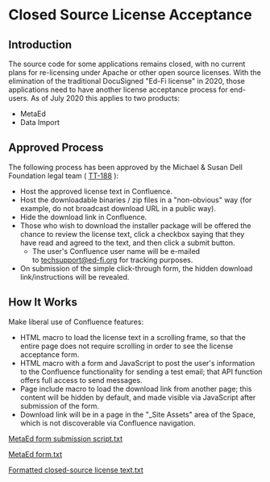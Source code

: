 # Closed Source License Acceptance

## Introduction

The source code for some applications remains closed, with no current plans for
re-licensing under Apache or other open source licenses. With the elimination of
the traditional DocuSigned "Ed-Fi license" in 2020, those applications need to
have another license acceptance process for end-users. As of July 2020 this
applies to two products:

- MetaEd
- Data Import

## Approved Process

The following process has been approved by the Michael & Susan Dell Foundation
legal team ( [TT-188](https://tracker.ed-fi.org/browse/TT-188?src=confmacro) ):

- Host the approved license text in Confluence.
- Host the downloadable binaries / zip files in a "non-obvious" way (for
  example, do not broadcast download URL in a public way).
- Hide the download link in Confluence.
- Those who wish to download the installer package will be offered the chance
  to review the license text, click a checkbox saying that they have read and
  agreed to the text, and then click a submit button.
  - The user's Confluence user name will be e-mailed
    to [techsupport@ed-fi.org](mailto:techsupport@ed-fi.org) for tracking
    purposes.
- On submission of the simple click-through form, the hidden download
  link/instructions will be revealed.

## How It Works

Make liberal use of Confluence features:

- HTML macro to load the license text in a scrolling frame, so that the entire
  page does not require scrolling in order to see the license acceptance form.
- HTML macro with a form and JavaScript to post the user's information to the
  Confluence functionality for sending a test email; that API function offers
  full access to send messages.
- Page include macro to load the download link from another page; this content
  will be hidden by default, and made visible via JavaScript after submission
  of the form.
- Download link will be in a page in the "\_Site Assets" area of the Space,
  which is not discoverable via Confluence navigation.

[MetaEd form submission script.txt](../../../static/img/cross-functional-projects/MetaEd%20form%20submission%20script.txt)

[MetaEd form.txt](../../../static/img/cross-functional-projects/MetaEd%20form.txt)

[Formatted closed-source license text.txt](../../../static/img/cross-functional-projects/Formatted%20closed-source%20license%20text.txt)
